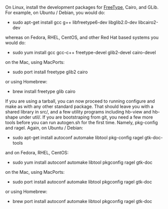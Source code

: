 On Linux, install the development packages for
[FreeType](http://www.freedesktop.org/wiki/Software/FreeType/),
Cairo, and GLib. For example, on Ubuntu / Debian, you would do:
* sudo apt-get install gcc g++ libfreetype6-dev libglib2.0-dev libcairo2-dev

whereas on Fedora, RHEL, CentOS, and other Red Hat based systems you would do:
* sudo yum install gcc gcc-c++ freetype-devel glib2-devel cairo-devel

on the Mac, using MacPorts:
* sudo port install freetype glib2 cairo

or using Homebrew:
* brew install freetype glib cairo

If you are using a tarball, you can now proceed to running configure and make
as with any other standard package. That should leave you with a shared
library in src/, and a few utility programs including hb-view and hb-shape
under util/.
If you are bootstraping from git, you need a few more tools before you can
run autogen.sh for the first time. Namely, pkg-config and ragel. Again,
on Ubuntu / Debian:
* sudo apt-get install autoconf automake libtool pkg-config ragel gtk-doc-tools

and on Fedora, RHEL, CentOS:
* sudo yum install autoconf automake libtool pkgconfig ragel gtk-doc

on the Mac, using MacPorts:
* sudo port install autoconf automake libtool pkgconfig ragel gtk-doc

or using Homebrew:
* brew port install autoconf automake libtool pkgconfig ragel gtk-doc
